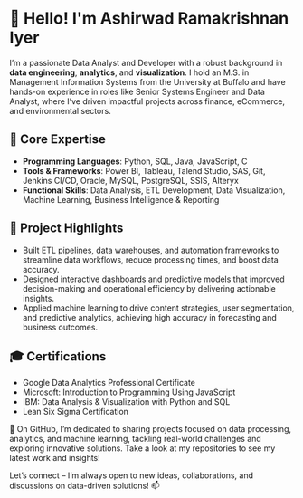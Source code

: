 

# 👋 Hello! I'm Ashirwad Ramakrishnan Iyer

I’m a passionate Data Analyst and Developer with a robust background in **data engineering**, **analytics**, and **visualization**. I hold an M.S. in Management Information Systems from the University at Buffalo and have hands-on experience in roles like Senior Systems Engineer and Data Analyst, where I’ve driven impactful projects across finance, eCommerce, and environmental sectors.

## 💼 Core Expertise
- **Programming Languages**: Python, SQL, Java, JavaScript, C
- **Tools & Frameworks**: Power BI, Tableau, Talend Studio, SAS, Git, Jenkins CI/CD, Oracle, MySQL, PostgreSQL, SSIS, Alteryx
- **Functional Skills**: Data Analysis, ETL Development, Data Visualization, Machine Learning, Business Intelligence & Reporting

## 🚀 Project Highlights
- Built ETL pipelines, data warehouses, and automation frameworks to streamline data workflows, reduce processing times, and boost data accuracy.
- Designed interactive dashboards and predictive models that improved decision-making and operational efficiency by delivering actionable insights.
- Applied machine learning to drive content strategies, user segmentation, and predictive analytics, achieving high accuracy in forecasting and business outcomes.

## 🎓 Certifications
- Google Data Analytics Professional Certificate
- Microsoft: Introduction to Programming Using JavaScript
- IBM: Data Analysis & Visualization with Python and SQL
- Lean Six Sigma Certification

🌱 On GitHub, I’m dedicated to sharing projects focused on data processing, analytics, and machine learning, tackling real-world challenges and exploring innovative solutions. Take a look at my repositories to see my latest work and insights!

Let’s connect – I’m always open to new ideas, collaborations, and discussions on data-driven solutions! 📫
